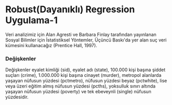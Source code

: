 # Robust(Dayanıklı) Regression Uygulama-1
Veri analizimiz için Alan Agresti ve Barbara Finlay tarafından yayınlanan Sosyal Bilimler için İstatistiksel Yöntemler, Üçüncü Baskı'da yer alan suç veri kümesini kullanacağız (Prentice Hall, 1997). 

### Değişkenler
Değişkenler eyalet kimliği (sid), eyalet adı (state), 100.000 kişi başına şiddet suçları (crime), 1.000.000 kişi başına cinayet (murder), metropol alanlarda yaşayan nüfusun yüzdesi (pctmetro), nüfusun yüzdesi beyaz (pctwhite), lise veya üzeri eğitim almış nüfusun yüzdesi (pcths), yoksulluk sınırı altında yaşayan nüfusun yüzdesi (poverty) ve tek ebeveynli (single) nüfusun yüzdesidir.
